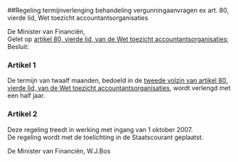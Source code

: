 <meta http-equiv='Content-Type' content='text/html; charset=utf-8' />

##Regeling termijnverlenging behandeling vergunningaanvragen ex art. 80, vierde lid, Wet toezicht accountantsorganisaties

De Minister van Financiën,  
Gelet op [artikel 80, vierde lid, van de Wet toezicht accountantsorganisaties](../../../../../../../../../../wet/wet/toezicht/accountantsorganisaties/BWBR0019468/README.md);
Besluit:    

### Artikel  1  

De termijn van twaalf maanden, bedoeld in de [tweede volzin van artikel 80, vierde lid, van de Wet toezicht accountantsorganisaties](../../../../../../../../../../wet/wet/toezicht/accountantsorganisaties/BWBR0019468/README.md), wordt verlengd met een half jaar.  

### Artikel  2  

Deze regeling treedt in werking met ingang van 1 oktober 2007.  
De regeling wordt met de toelichting in de Staatscourant geplaatst.  

De 
Minister van Financiën, 
W.J.Bos   
